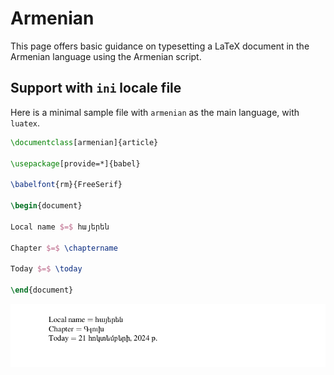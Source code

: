 # Armenian

This page offers basic guidance on typesetting a LaTeX document in the
Armenian language using the Armenian script.

## Support with `ini` locale file

Here is a minimal sample file with `armenian` as the main language, with `luatex`.

```tex
\documentclass[armenian]{article}

\usepackage[provide=*]{babel}

\babelfont{rm}{FreeSerif}

\begin{document}

Local name $=$ հայերեն

Chapter $=$ \chaptername

Today $=$ \today

\end{document}
```

![](../media/locale-armenian.png)